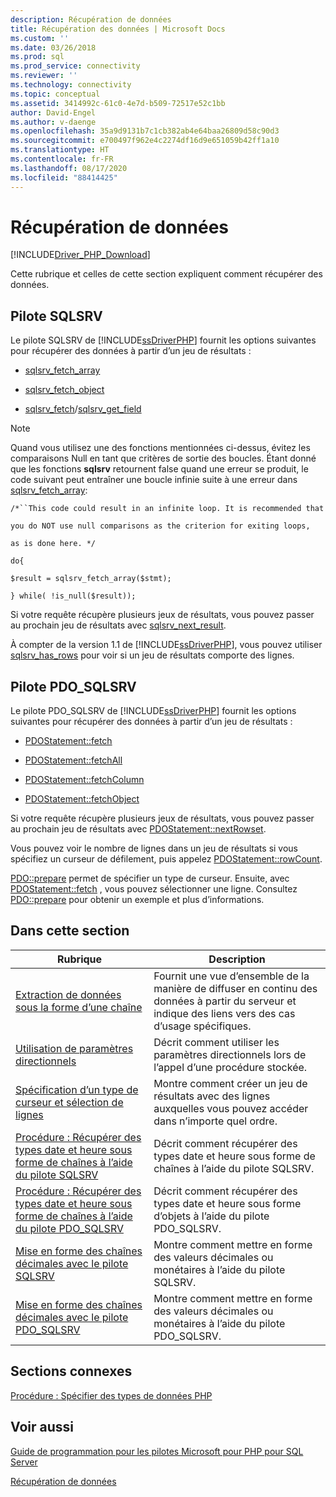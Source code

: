 ```yaml
---
description: Récupération de données
title: Récupération des données | Microsoft Docs
ms.custom: ''
ms.date: 03/26/2018
ms.prod: sql
ms.prod_service: connectivity
ms.reviewer: ''
ms.technology: connectivity
ms.topic: conceptual
ms.assetid: 3414992c-61c0-4e7d-b509-72517e52c1bb
author: David-Engel
ms.author: v-daenge
ms.openlocfilehash: 35a9d9131b7c1cb382ab4e64baa26809d58c90d3
ms.sourcegitcommit: e700497f962e4c2274df16d9e651059b42ff1a10
ms.translationtype: HT
ms.contentlocale: fr-FR
ms.lasthandoff: 08/17/2020
ms.locfileid: "88414425"
---
```

# <a name="retrieving-data"></a>Récupération de données
[!INCLUDE[Driver_PHP_Download](../../includes/driver_php_download.md)]

Cette rubrique et celles de cette section expliquent comment récupérer des données.  
  
## <a name="sqlsrv-driver"></a>Pilote SQLSRV  
Le pilote SQLSRV de [!INCLUDE[ssDriverPHP](../../includes/ssdriverphp_md.md)] fournit les options suivantes pour récupérer des données à partir d’un jeu de résultats :  
  
-   [sqlsrv_fetch_array](../../connect/php/sqlsrv-fetch-array.md)  
  
-   [sqlsrv_fetch_object](../../connect/php/sqlsrv-fetch-object.md)  
  
-   [sqlsrv_fetch](../../connect/php/sqlsrv-fetch.md)/[sqlsrv_get_field](../../connect/php/sqlsrv-get-field.md)  
  
> [!NOTE]  
> Quand vous utilisez une des fonctions mentionnées ci-dessus, évitez les comparaisons Null en tant que critères de sortie des boucles. Étant donné que les fonctions **sqlsrv** retournent false quand une erreur se produit, le code suivant peut entraîner une boucle infinie suite à une erreur dans [sqlsrv_fetch_array](../../connect/php/sqlsrv-fetch-array.md):  
>   
> `/*``This code could result in an infinite loop. It is recommended that`  
>   
> `you do NOT use null comparisons as the criterion for exiting loops,`  
>   
> `as is done here. */`  
>   
> `do{`  
>   
> `$result = sqlsrv_fetch_array($stmt);`  
>   
> `} while( !is_null($result));`  
  
Si votre requête récupère plusieurs jeux de résultats, vous pouvez passer au prochain jeu de résultats avec [sqlsrv_next_result](../../connect/php/sqlsrv-next-result.md).  
  
À compter de la version 1.1 de [!INCLUDE[ssDriverPHP](../../includes/ssdriverphp_md.md)], vous pouvez utiliser [sqlsrv_has_rows](../../connect/php/sqlsrv-has-rows.md) pour voir si un jeu de résultats comporte des lignes.  
  
## <a name="pdo_sqlsrv-driver"></a>Pilote PDO_SQLSRV  
Le pilote PDO_SQLSRV de [!INCLUDE[ssDriverPHP](../../includes/ssdriverphp_md.md)] fournit les options suivantes pour récupérer des données à partir d’un jeu de résultats :  
  
-   [PDOStatement::fetch](../../connect/php/pdostatement-fetch.md)  
  
-   [PDOStatement::fetchAll](../../connect/php/pdostatement-fetchall.md)  
  
-   [PDOStatement::fetchColumn](../../connect/php/pdostatement-fetchcolumn.md)  
  
-   [PDOStatement::fetchObject](../../connect/php/pdostatement-fetchobject.md)  
  
Si votre requête récupère plusieurs jeux de résultats, vous pouvez passer au prochain jeu de résultats avec [PDOStatement::nextRowset](../../connect/php/pdostatement-nextrowset.md).  
  
Vous pouvez voir le nombre de lignes dans un jeu de résultats si vous spécifiez un curseur de défilement, puis appelez [PDOStatement::rowCount](../../connect/php/pdostatement-rowcount.md).  
  
[PDO::prepare](../../connect/php/pdo-prepare.md) permet de spécifier un type de curseur. Ensuite, avec [PDOStatement::fetch](../../connect/php/pdostatement-fetch.md) , vous pouvez sélectionner une ligne. Consultez [PDO::prepare](../../connect/php/pdo-prepare.md) pour obtenir un exemple et plus d’informations.  
  
## <a name="in-this-section"></a>Dans cette section  
  
|Rubrique|Description|  
|---------|---------------|  
|[Extraction de données sous la forme d’une chaîne](../../connect/php/retrieving-data-as-a-stream-using-the-sqlsrv-driver.md)|Fournit une vue d’ensemble de la manière de diffuser en continu des données à partir du serveur et indique des liens vers des cas d’usage spécifiques.|  
|[Utilisation de paramètres directionnels](../../connect/php/using-directional-parameters.md)|Décrit comment utiliser les paramètres directionnels lors de l’appel d’une procédure stockée.|  
|[Spécification d’un type de curseur et sélection de lignes](../../connect/php/specifying-a-cursor-type-and-selecting-rows.md)|Montre comment créer un jeu de résultats avec des lignes auxquelles vous pouvez accéder dans n’importe quel ordre.|  
|[Procédure : Récupérer des types date et heure sous forme de chaînes à l’aide du pilote SQLSRV](../../connect/php/how-to-retrieve-date-and-time-type-as-strings-using-the-sqlsrv-driver.md)|Décrit comment récupérer des types date et heure sous forme de chaînes à l’aide du pilote SQLSRV.|  
|[Procédure : Récupérer des types date et heure sous forme de chaînes à l’aide du pilote PDO_SQLSRV](../../connect/php/how-to-retrieve-datetime-objects-using-pdo-sqlsrv-driver.md)|Décrit comment récupérer des types date et heure sous forme d’objets à l’aide du pilote PDO_SQLSRV.|  
|[Mise en forme des chaînes décimales avec le pilote SQLSRV](../../connect/php/formatting-decimals-sqlsrv-driver.md)|Montre comment mettre en forme des valeurs décimales ou monétaires à l’aide du pilote SQLSRV.|  
|[Mise en forme des chaînes décimales avec le pilote PDO_SQLSRV](../../connect/php/formatting-decimals-pdo-sqlsrv-driver.md)|Montre comment mettre en forme des valeurs décimales ou monétaires à l’aide du pilote PDO_SQLSRV.|  
  
## <a name="related-sections"></a>Sections connexes  
[Procédure : Spécifier des types de données PHP](../../connect/php/how-to-specify-php-data-types.md)  
  
## <a name="see-also"></a>Voir aussi  
[Guide de programmation pour les pilotes Microsoft pour PHP pour SQL Server](../../connect/php/programming-guide-for-php-sql-driver.md)

[Récupération de données](../../connect/php/retrieving-data.md)  
  
